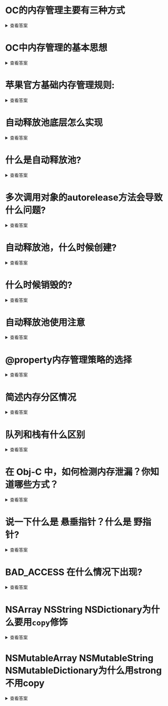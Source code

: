 # OC的内存管理主要有三种方式
<details>
<summary>查看答案</summary>

- ARC
- MRC
- AutoreleasePool
</details>

# OC中内存管理的基本思想
<details>
<summary>查看答案</summary>

通过`alloc` `new` `copy` `mutableCopy` `retain`都会将对象引用基数+1,通过`release` `autorelease`会将引用基数-1.当引用计数等于0则对象释放，类方法创建的对象会自动`autorelease`，`autorelease`会将对象放在`runloop`释放池中，每次事件循环都会将释放池对象的引用计数-1.在`ARC`中系统帮你添加`retain` `release` `autorelease`。
</details>

# 苹果官方基础内存管理规则:
<details>
<summary>查看答案</summary>

- 谁创建谁管理
- 谁持有谁释放
</details>

# 自动释放池底层怎么实现
<details>
<summary>查看答案</summary>

自动释放池是通过栈实现的，现今后出。当事件开始会创建一个自动释放池到栈中，当对象发送`autorelease`消息会把当前对象放在自动释放池中。对自动释放池满会自动创建新的自动释放池，当事件循环之后，将栈最上面的自动释放池的对象进行释放。
</details>

# 什么是自动释放池?
<details>
<summary>查看答案</summary>

自动释放池是管理自动释放的对象，会把发送`autorelease`消息的对象添加到自动释放池。当事件结束，会将自动释放池释放，全部的对象进行release操作。
</details>

# 多次调用对象的autorelease方法会导致什么问题?
<details>
<summary>查看答案</summary>

对象调用一次`autorelease`就会将对象添加到自动释放池依次，多次调用就多次添加。到自动释放池释放，会将对象多次release，从而造成野指针异常。
</details>

# 自动释放池，什么时候创建?
<details>
<summary>查看答案</summary>

- 程序启动时候创建
- 事件开始时候创建
- 自动释放池满自动创建
</details>

# 什么时候销毁的?
<details>
<summary>查看答案</summary>

- 程序结束销毁
- 事件结束销毁
- 释放池满销毁
</details>

# 自动释放池使用注意
<details>
<summary>查看答案</summary>

- 不要在自动释放池大量的创建对象，会导致延迟释放，内存暴涨
- 不要对占用内存大的对象使用`autorelease`
</details>

# @property内存管理策略的选择
<details>
<summary>查看答案</summary>

readonly&readwrite
> 控制生成`Get`和`Set`的方法，`readonly`只生成`Get`方法,`readwrite`会同时生成`Get`和`Set`方法。

atomic&nonatomic
> `atomic`会自动在`Set`和`Get`方法进行加锁操作

retain&copy&assgin
> `retain`会在`Set`方法对于旧值`release`，对新值`retain`
> `copy`会在`Set`方法对于旧值`release`,对新值`copy`
> `assgin`会直接的进行赋值操作

strong&weak
> strong会将对象引用计数+1,weak不会对对象进行引用操作。
</details>

# 简述内存分区情况
<details>
<summary>查看答案</summary>

代码区
> 存放二进制代码

数据区
> 存放常量和静态变量

堆区
> 程序员自己申请管理，存放对象和进行`copy`操作的`block`

栈区
> 程序自己操作 存放没有经过`Copy`的block和局部变量和基本变量
</details>

# 队列和栈有什么区别
<details>
<summary>查看答案</summary>

队列是先进先出，栈是先进后出。
</details>

# 在 Obj-C 中，如何检测内存泄漏？你知道哪些方式？
<details>
<summary>查看答案</summary>

- Memory Leaks
- Alloctions
- 静态分析
- Debug Memory Graph
- MLLeadkFinder
</details>

# 说一下什么是 悬垂指针？什么是 野指针?
<details>
<summary>查看答案</summary>

`悬垂指针`只指向的内存已经释放，但是指针还没有释放。`野指针`是还没有进行初始化的指针。  
</details>

# BAD_ACCESS 在什么情况下出现?
<details>
<summary>查看答案</summary>

因为指针指向的内存已经释放，但是指针没有释放，也就是`悬垂指针`引起的。  
</details>

# NSArray NSString NSDictionary为什么要用`copy`修饰
<details>
<summary>查看答案</summary>

因为`NSMutableArray`是`NSArray`的子类，`NSMutableString`是`NSString`子类，`NSMutableDictionary`是`NSDictionary`子类。如果用`strong`关键词就会在指向子类时候，因为是可变的会被修改数据，`copy`是浅拷贝是赋值一份不可变的内存，这样就算子类修改也不影响当前数据。
</details>

# NSMutableArray NSMutableString NSMutableDictionary为什么用strong不用copy
<details>
<summary>查看答案</summary>

因为`copy`是浅拷贝，通过`copy`修饰的可变对象在编译时期是可变，在运行时时不可变的，容易开发中调用可变对象的方法造成找不到方法崩溃。  
</details>

